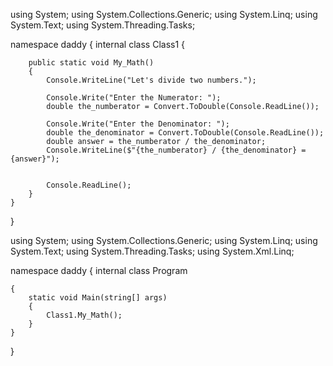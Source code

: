 using System;
using System.Collections.Generic;
using System.Linq;
using System.Text;
using System.Threading.Tasks;

namespace daddy
{
    internal class Class1
    {


        public static void My_Math()
        {
            Console.WriteLine("Let's divide two numbers.");

            Console.Write("Enter the Numerator: ");
            double the_numberator = Convert.ToDouble(Console.ReadLine());

            Console.Write("Enter the Denominator: ");
            double the_denominator = Convert.ToDouble(Console.ReadLine());
            double answer = the_numberator / the_denominator;
            Console.WriteLine($"{the_numberator} / {the_denominator} = {answer}");


            Console.ReadLine();
        }
    }
}





using System;
using System.Collections.Generic;
using System.Linq;
using System.Text;
using System.Threading.Tasks;
using System.Xml.Linq;

namespace daddy
{
    internal class Program

    {
        static void Main(string[] args)
        {
            Class1.My_Math();
        }
    }

}
